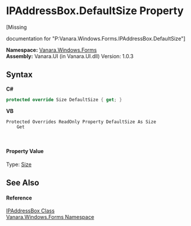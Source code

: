# IPAddressBox.DefaultSize Property 
 

\[Missing <summary> documentation for "P:Vanara.Windows.Forms.IPAddressBox.DefaultSize"\]

**Namespace:**&nbsp;<a href="c580cf52-4028-70db-28d0-f9b1abc03861">Vanara.Windows.Forms</a><br />**Assembly:**&nbsp;Vanara.UI (in Vanara.UI.dll) Version: 1.0.3

## Syntax

**C#**<br />
``` C#
protected override Size DefaultSize { get; }
```

**VB**<br />
``` VB
Protected Overrides ReadOnly Property DefaultSize As Size
	Get
```

<br />

#### Property Value
Type: <a href="http://msdn2.microsoft.com/en-us/library/bfwt6fe5" target="_blank">Size</a>

## See Also


#### Reference
<a href="15467108-9b99-3a01-fe08-01899a59a882">IPAddressBox Class</a><br /><a href="c580cf52-4028-70db-28d0-f9b1abc03861">Vanara.Windows.Forms Namespace</a><br />
